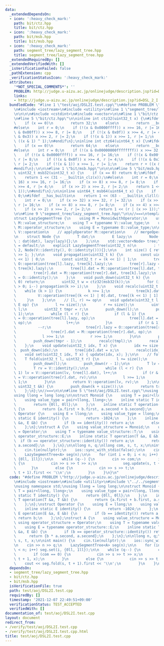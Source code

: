 ```yaml
---
data:
  _extendedDependsOn:
  - icon: ':heavy_check_mark:'
    path: bit/ctz.hpp
    title: bit/ctz.hpp
  - icon: ':heavy_check_mark:'
    path: bit/msb.hpp
    title: bit/msb.hpp
  - icon: ':heavy_check_mark:'
    path: segment_tree/lazy_segment_tree.hpp
    title: segment_tree/lazy_segment_tree.hpp
  _extendedRequiredBy: []
  _extendedVerifiedWith: []
  _isVerificationFailed: false
  _pathExtension: cpp
  _verificationStatusIcon: ':heavy_check_mark:'
  attributes:
    '*NOT_SPECIAL_COMMENTS*': ''
    PROBLEM: http://judge.u-aizu.ac.jp/onlinejudge/description.jsp?id=DSL_2_I
    links:
    - http://judge.u-aizu.ac.jp/onlinejudge/description.jsp?id=DSL_2_I
  bundledCode: "#line 1 \"test/aoj/DSL2I.test.cpp\"\n#define PROBLEM \"http://judge.u-aizu.ac.jp/onlinejudge/description.jsp?id=DSL_2_I\"\
    \n#include <iostream>\n#include <utility>\n#line 1 \"segment_tree/lazy_segment_tree.hpp\"\
    \n\n\n\n#include <cstdint>\n#include <vector>\n\n#line 1 \"bit/ctz.hpp\"\n\n\n\
    \n#line 5 \"bit/ctz.hpp\"\n\ninline int ctz32(uint32_t x) {\n#ifdef __has_builtin\n\
    \    if (x == 0)\n        return 32;\n    else\n        return __builtin_ctz(x);\n\
    #else\n    int r = 0;\n    if (!(x & 0x0000ffff)) x >>= 16, r |= 16;\n    if (!(x\
    \ & 0x00ff)) x >>= 8, r |= 8;\n    if (!(x & 0x0f)) x >>= 4, r |= 4;\n    if (!(x\
    \ & 0x3)) x >>= 2, r |= 2;\n    if (!(x & 1)) x >>= 1, r |= 1;\n    return r +\
    \ ((x & 1) ^ 1);\n#endif\n};\ninline int ctz64(uint64_t x) {\n#ifdef __has_builtin\n\
    \    if (x == 0)\n        return 64;\n    else\n        return __builtin_ctzll(x);\n\
    #else\n    int r = 0;\n    if (!(x & 0x00000000ffffffff)) x >>= 32, r |= 32;\n\
    \    if (!(x & 0x0000ffff)) x >>= 16, r |= 16;\n    if (!(x & 0x00ff)) x >>= 8,\
    \ r |= 8;\n    if (!(x & 0x0f)) x >>= 4, r |= 4;\n    if (!(x & 0x3)) x >>= 2,\
    \ r |= 2;\n    if (!(x & 1)) x >>= 1, r |= 1;\n    return r + ((x & 1) ^ 1);\n\
    #endif\n};\n\n\n#line 1 \"bit/msb.hpp\"\n\n\n\n#line 5 \"bit/msb.hpp\"\n\ninline\
    \ uint32_t msb32(uint32_t x) {\n    if (x == 0) return 0;\n#ifdef __has_builtin\n\
    \    return 1 << (31 - __builtin_clz(x));\n#else\n    int r = 0;\n    if (x >>\
    \ 16) x >>= 16, r |= 16;\n    if (x >> 8) x >>= 8, r |= 8;\n    if (x >> 4) x\
    \ >>= 4, r |= 4;\n    if (x >> 2) x >>= 2, r |= 2;\n    return 1 << (r | (x >>\
    \ 1));\n#endif\n};\n\ninline uint64_t msb64(uint64_t x) {\n    if (x == 0) return\
    \ 0;\n#ifdef __has_builtin\n    return 1 << (63 - __builtin_clzll(x));\n#else\n\
    \    int r = 0;\n    if (x >> 32) x >>= 32, r |= 32;\n    if (x >> 16) x >>= 16,\
    \ r |= 16;\n    if (x >> 8) x >>= 8, r |= 8;\n    if (x >> 4) x >>= 4, r |= 4;\n\
    \    if (x >> 2) x >>= 2, r |= 2;\n    return 1 << (r | (x >> 1));\n#endif\n};\n\
    \n\n#line 9 \"segment_tree/lazy_segment_tree.hpp\"\n\n//===\ntemplate <class MonoidwithOperator>\n\
    struct LazySegmentTree {\n    using M = MonoidwithOperator;\n    using V = typename\
    \ M::value_structure;\n    using T = typename V::value_type;\n    using O = typename\
    \ M::operator_structure;\n    using E = typename O::value_type;\n\n    // mergeMonoid\
    \ V::operation\n    // applyOperator M::operation\n    // mergeOperator O::operation\n\
    \n    struct Node {\n        T dat;\n        E lazy;\n        Node(T dat, E lazy)\
    \ : dat(dat), lazy(lazy){};\n    };\n\n    std::vector<Node> tree;\n\n    LazySegmentTree()\
    \ = default;\n    explicit LazySegmentTree(uint32_t n)\n        : tree(n * 2 +\
    \ 2, Node(V::identity(), O::identity())){};\n\n    int size() { return tree.size()\
    \ >> 1; };\n\n    void propagation(uint32_t k) {\n        const uint32_t l = (k\
    \ << 1) | 0;\n        const uint32_t r = (k << 1) | 1;\n        tree[l].lazy =\
    \ O::operation(tree[l].lazy, tree[k].lazy);\n        tree[r].lazy = O::operation(tree[r].lazy,\
    \ tree[k].lazy);\n        tree[l].dat = M::operation(tree[l].dat, tree[k].lazy);\n\
    \        tree[r].dat = M::operation(tree[r].dat, tree[k].lazy);\n        tree[k].lazy\
    \ = O::identity();\n    };\n    void push_down(uint32_t k) {\n        if (k ==\
    \ 0) return;\n        uint32_t w = ctz32(msb32(k));\n        for (int i = w; i\
    \ > 0; i--) propagation(k >> i);\n    };\n    void recalc(uint32_t k) {\n    \
    \    while (k > 1) {\n            k >>= 1;\n            tree[k].dat =\n      \
    \          V::operation(tree[(k << 1) | 0].dat, tree[(k << 1) | 1].dat);\n   \
    \     }\n    };\n\n    // [l, r) += op\n    void update(uint32_t l, uint32_t r,\
    \ E op) {\n        l += size();\n        r += size();\n        uint32_t tmpl =\
    \ l;\n        uint32_t tmpr = r;\n        push_down(l);\n        push_down(r -\
    \ 1);\n\n        while (l < r) {\n            if (l & 1) {\n                tree[l].lazy\
    \ = O::operation(tree[l].lazy, op);\n                tree[l].dat = M::operation(tree[l].dat,\
    \ op);\n                l++;\n            }\n            if (r & 1) {\n      \
    \          --r;\n                tree[r].lazy = O::operation(tree[r].lazy, op);\n\
    \                tree[r].dat = M::operation(tree[r].dat, op);\n            }\n\
    \            l >>= 1;\n            r >>= 1;\n        }\n\n        push_down(tmpl);\n\
    \        push_down(tmpr - 1);\n        recalc(tmpl);\n        recalc(tmpr - 1);\n\
    \    };\n    void update(uint32_t idx, T x) {\n        idx += size();\n      \
    \  push_down(idx);\n        tree[idx].dat = x;\n        recalc(idx);\n    };\n\
    \    void set(uint32_t idx, T x) { update(idx, x); };\n\n    // foldl[l, r)\n\
    \    T fold(uint32_t l, uint32_t r) {\n        l += size();\n        r += size();\n\
    \        push_down(l);\n        push_down(r - 1);\n\n        T lv = V::identity();\n\
    \        T rv = V::identity();\n\n        while (l < r) {\n            if (l &\
    \ 1) lv = V::operation(lv, tree[l].dat), l++;\n            if (r & 1) --r, rv\
    \ = V::operation(tree[r].dat, rv);\n\n            l >>= 1;\n            r >>=\
    \ 1;\n        }\n\n        return V::operation(lv, rv);\n    };\n\n    T operator[](const\
    \ uint32_t &k) {\n        push_down(k + size());\n        return tree[k + size()].dat;\n\
    \    };\n};\n//===\n\n\n#line 5 \"test/aoj/DSL2I.test.cpp\"\nusing namespace std;\n\
    using llong = long long;\n\nstruct Monoid {\n    using T = pair<llong, llong>;\n\
    \    using value_type = pair<llong, llong>;\n    inline static T identity() {\n\
    \        return {0ll, 0ll};\n    };\n    inline static T operation(T &a, T &b)\
    \ {\n        return {a.first + b.first, a.second + b.second};\n    };\n};\nstruct\
    \ Operator {\n    using E = llong;\n    using value_type = llong;\n    inline\
    \ static E identity() {\n        return -1024;\n    };\n    inline static E operation(E\
    \ &a, E &b) {\n        if (b == identity()) return a;\n        else return b;\n\
    \    };\n};\nstruct A {\n    using value_structure = Monoid;\n    using operator_structure\
    \ = Operator;\n    using T = typename value_structure::T;\n    using E = typename\
    \ operator_structure::E;\n    inline static T operation(T &a, E &b) {\n      \
    \  if (b == operator_structure::identity()) return a;\n        return {b * a.second,\
    \ a.second};\n    };\n};\n\nllong n, q;\nllong com, s, t, x;\n\nint main() {\n\
    \    cin.tie(nullptr);\n    ios::sync_with_stdio(false);\n\n    cin >> n >> q;\n\
    \    LazySegmentTree<A> seg(n);\n\n    for (int i = 0; i < n; i++) seg.set(i,\
    \ {0ll, 1ll});\n\n    while (q--) {\n        cin >> com;\n        if (com == 0)\
    \ {\n            cin >> s >> t >> x;\n            seg.update(s, t + 1, x);\n \
    \       }\n        else {\n            cin >> s >> t;\n            cout << seg.fold(s,\
    \ t + 1).first << '\\n';\n        }\n    }\n}\n"
  code: "#define PROBLEM \"http://judge.u-aizu.ac.jp/onlinejudge/description.jsp?id=DSL_2_I\"\
    \n#include <iostream>\n#include <utility>\n#include \"../../segment_tree/lazy_segment_tree.hpp\"\
    \nusing namespace std;\nusing llong = long long;\n\nstruct Monoid {\n    using\
    \ T = pair<llong, llong>;\n    using value_type = pair<llong, llong>;\n    inline\
    \ static T identity() {\n        return {0ll, 0ll};\n    };\n    inline static\
    \ T operation(T &a, T &b) {\n        return {a.first + b.first, a.second + b.second};\n\
    \    };\n};\nstruct Operator {\n    using E = llong;\n    using value_type = llong;\n\
    \    inline static E identity() {\n        return -1024;\n    };\n    inline static\
    \ E operation(E &a, E &b) {\n        if (b == identity()) return a;\n        else\
    \ return b;\n    };\n};\nstruct A {\n    using value_structure = Monoid;\n   \
    \ using operator_structure = Operator;\n    using T = typename value_structure::T;\n\
    \    using E = typename operator_structure::E;\n    inline static T operation(T\
    \ &a, E &b) {\n        if (b == operator_structure::identity()) return a;\n  \
    \      return {b * a.second, a.second};\n    };\n};\n\nllong n, q;\nllong com,\
    \ s, t, x;\n\nint main() {\n    cin.tie(nullptr);\n    ios::sync_with_stdio(false);\n\
    \n    cin >> n >> q;\n    LazySegmentTree<A> seg(n);\n\n    for (int i = 0; i\
    \ < n; i++) seg.set(i, {0ll, 1ll});\n\n    while (q--) {\n        cin >> com;\n\
    \        if (com == 0) {\n            cin >> s >> t >> x;\n            seg.update(s,\
    \ t + 1, x);\n        }\n        else {\n            cin >> s >> t;\n        \
    \    cout << seg.fold(s, t + 1).first << '\\n';\n        }\n    }\n}"
  dependsOn:
  - segment_tree/lazy_segment_tree.hpp
  - bit/ctz.hpp
  - bit/msb.hpp
  isVerificationFile: true
  path: test/aoj/DSL2I.test.cpp
  requiredBy: []
  timestamp: '2021-12-07 22:49:51+09:00'
  verificationStatus: TEST_ACCEPTED
  verifiedWith: []
documentation_of: test/aoj/DSL2I.test.cpp
layout: document
redirect_from:
- /verify/test/aoj/DSL2I.test.cpp
- /verify/test/aoj/DSL2I.test.cpp.html
title: test/aoj/DSL2I.test.cpp
---
```

